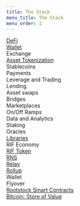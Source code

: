 ```yaml
---
title: The Stack
menu_title: The Stack
menu_order: 1
---
```


<div class="container the-stack">
    <div class="row has-unique-col">
        <div class="col">
            <div class="row rotate defi"><a href="/defi/">DeFi</a></div>
            <div class="row rsk_blue dapps">
                <div class="col"><span><a href="/wallet/">Wallet</a></span></div>
                <div class="col"><span>Exchange</span></div>
                <div class="col"><span><a href="/tutorials/tokens/create-a-token">Asset Tokenization</a></span></div>
                <div class="col"><span>Stablecoins</span></div>
                <div class="col"><span>Payments</span></div>
                <div class="col"><span>Leverage and Trading</span></div>
                <div class="col"><span>Lending</span></div>
                <div class="col"><span>Asset swaps</span></div>
                <div class="col"><span>Bridges</span></div>
                <div class="col"><span>Marketplaces</span></div>
                <div class="col"><span>On/Off Ramps</span></div>
                <div class="col"><span>Data and Analytics</span></div>
                <div class="col"><span>Staking</span></div>
                <div class="col"><span>Oracles</span></div>
            </div>
        </div>
    <div class="row has-unique-col rif_blue_text">
        <div class="col"><span><a href="/libraries/">Libraries</a></span></div>
    </div>
    <div class="row has-unique-col">
        <div class="col">
            <div class="row rotate">RIF Economy</div>
            <div class="row rif_blue dapps">
                <div class="col"><span><a href="../rif/token">RIF Token</a></span></div>
                <div class="col"><span><a href="../rif/rns/">RNS</a></span></div>
                <div class="col"><span><a href="../rif/relay/">Relay</a></span></div>
                <div class="col"><span><a href="../rif/rollup/">Rollup</a></span></div>
                <div class="col"><span>Wallet</span></div>
                <div class="col"><span>Flyover</span></div>
        </div>
    </div>
        </div>
    </div>
    <div class="row has-unique-col rsk_green">
        <div class="col"><span><a href="/rsk/">Rootstock Smart Contracts</a></span></div>
    </div>
    <div class="row has-unique-col bitcoin">
        <div class="col"><span><a href="https://bitcoin.org/en/development">Bitcoin: Store of Value</a></span></div>
    </div>
</div>
